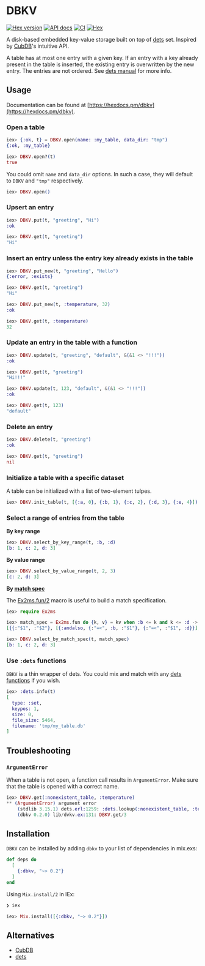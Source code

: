 # DBKV

[![Hex version](https://img.shields.io/hexpm/v/dbkv.svg "Hex version")](https://hex.pm/packages/dbkv)
[![API docs](https://img.shields.io/hexpm/v/dbkv.svg?label=docs "API docs")](https://hexdocs.pm/dbkv)
[![CI](https://github.com/mnishiguchi/dbkv/actions/workflows/ci.yml/badge.svg)](https://github.com/mnishiguchi/dbkv/actions/workflows/ci.yml)
[![Hex](https://github.com/mnishiguchi/dbkv/actions/workflows/hex.yml/badge.svg)](https://github.com/mnishiguchi/dbkv/actions/workflows/hex.yml)

A disk-based embedded key-value storage built on top of [dets](https://erlang.org/doc/man/dets.html) set.
Inspired by [CubDB](https://github.com/lucaong/cubdb)'s intuitive API.

A table has at most one entry with a given key. If an entry with a key already present in the table
is inserted, the existing entry is overwritten by the new entry. The entries are not ordered. See
[dets manual](https://erlang.org/doc/man/dets.html) for more info.

## Usage

Documentation can be found at [https://hexdocs.pm/dbkv](https://hexdocs.pm/dbkv).

### Open a table

```elixir
iex> {:ok, t} = DBKV.open(name: :my_table, data_dir: "tmp")
{:ok, :my_table}

iex> DBKV.open?(t)
true
```

You could omit `name` and `data_dir` options. In such a case, they will default to `DBKV` and `"tmp"` respectively.

```elixir
iex> DBKV.open()
```

### Upsert an entry

```elixir
iex> DBKV.put(t, "greeting", "Hi")
:ok

iex> DBKV.get(t, "greeting")
"Hi"
```

### Insert an entry unless the entry key already exists in the table

```elixir
iex> DBKV.put_new(t, "greeting", "Hello")
{:error, :exists}

iex> DBKV.get(t, "greeting")
"Hi"

iex> DBKV.put_new(t, :temperature, 32)
:ok

iex> DBKV.get(t, :temperature)
32
```

### Update an entry in the table with a function

```elixir
iex> DBKV.update(t, "greeting", "default", &(&1 <> "!!!"))
:ok

iex> DBKV.get(t, "greeting")
"Hi!!!"

iex> DBKV.update(t, 123, "default", &(&1 <> "!!!"))
:ok

iex> DBKV.get(t, 123)
"default"
```

### Delete an entry

```elixir
iex> DBKV.delete(t, "greeting")
:ok

iex> DBKV.get(t, "greeting")
nil
```

### Initialize a table with a specific dataset

A table can be initialized with a list of two-element tulpes.

```elixir
iex> DBKV.init_table(t, [{:a, 0}, {:b, 1}, {:c, 2}, {:d, 3}, {:e, 4}])
```

### Select a range of entries from the table

**By key range**

```elixir
iex> DBKV.select_by_key_range(t, :b, :d)
[b: 1, c: 2, d: 3]
```

**By value range**

```elixir
iex> DBKV.select_by_value_range(t, 2, 3)
[c: 2, d: 3]
```

**By [match spec](https://erlang.org/doc/apps/erts/match_spec.html)**

The [Ex2ms.fun/2](https://hexdocs.pm/ex2ms/Ex2ms.html#fun/1) macro is useful to build a match specification.

```elixir
iex> require Ex2ms

iex> match_spec = Ex2ms.fun do {k, v} = kv when :b <= k and k <= :d -> kv end
[{{:"$1", :"$2"}, [{:andalso, {:"=<", :b, :"$1"}, {:"=<", :"$1", :d}}], [:"$_"]}]

iex> DBKV.select_by_match_spec(t, match_spec)
[b: 1, c: 2, d: 3]
```

### Use `:dets` functions

`DBKV` is a thin wrapper of dets. You could mix and match with any
[dets functions](https://erlang.org/doc/man/dets.html) if you wish.

```elixir
iex> :dets.info(t)
[
  type: :set,
  keypos: 1,
  size: 0,
  file_size: 5464,
  filename: 'tmp/my_table.db'
]
```

## Troubleshooting

### `ArgumentError`

When a table is not open, a function call results in `ArgumentError`.
Make sure that the table is opened with a correct name.

```elixir
iex> DBKV.get(:nonexistent_table, :temperature)
** (ArgumentError) argument error
    (stdlib 3.15.1) dets.erl:1259: :dets.lookup(:nonexistent_table, :temperature)
    (dbkv 0.2.0) lib/dvkv.ex:131: DBKV.get/3
```

## Installation

`DBKV` can be installed by adding `dbkv` to your list of dependencies in mix.exs:

```elixir
def deps do
  [
    {:dbkv, "~> 0.2"}
  ]
end
```

Using `Mix.install/2` in IEx:

```elixir
❯ iex

iex> Mix.install([{:dbkv, "~> 0.2"}])
```

## Alternatives

- [CubDB](https://github.com/lucaong/cubdb)
- [dets](https://erlang.org/doc/man/dets.html)
